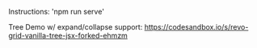 Instructions:
'npm run serve'

Tree Demo w/ expand/collapse support:
https://codesandbox.io/s/revo-grid-vanilla-tree-jsx-forked-ehmzm

